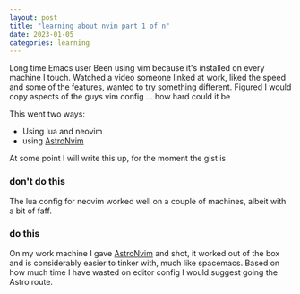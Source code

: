 ```yaml
---
layout: post
title: "learning about nvim part 1 of n"
date: 2023-01-05
categories: learning
---
```


Long time Emacs user
Been using vim because it's installed on every machine I touch. 
Watched a video someone linked at work, liked the speed and some of the features, wanted to try something different.
Figured I would copy aspects of the guys vim config ... how hard could it be

This went two ways:
 * Using lua and neovim
 * using [AstroNvim](https://astronvim.com/)

At some point I will write this up, for the moment the gist is

### don't do this
The lua config for neovim worked well on a couple of machines, albeit with a bit of faff.

### do this
On my work machine I gave [AstroNvim](https://astronvim.com) and shot, it worked out of the box and is considerably easier to tinker with, much like spacemacs. Based on how much time I have wasted on editor config I would suggest going the Astro route.

